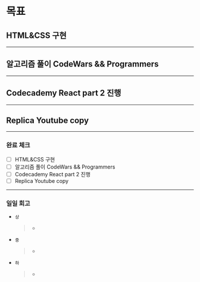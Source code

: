 # 목표

## HTML&CSS 구현

---

## 알고리즘 풀이 CodeWars && Programmers

---

## Codecademy React part 2 진행

---

## Replica Youtube copy

---

### 완료 체크

- [ ] HTML&CSS 구현
- [ ] 알고리즘 풀이 CodeWars && Programmers
- [ ] Codecademy React part 2 진행
- [ ] Replica Youtube copy

---

### 일일 회고

- `상`
  > -
- `중`
  > -
- `하`
  > -
